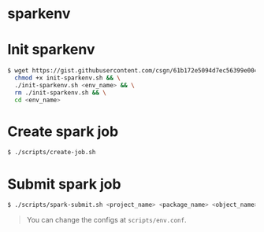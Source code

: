 # sparkenv

# Init sparkenv
```bash
$ wget https://gist.githubusercontent.com/csgn/61b172e5094d7ec56399e004a2181ec0/raw/6cf10cebf0fd436818b6bcacf5b3e8338d98cf77/init-sparkenv.sh && \
  chmod +x init-sparkenv.sh && \
  ./init-sparkenv.sh <env_name> && \
  rm ./init-sparkenv.sh && \
  cd <env_name>
```

# Create spark job
```bash
$ ./scripts/create-job.sh
```

# Submit spark job
```bash
$ ./scripts/spark-submit.sh <project_name> <package_name> <object_name>
```

> You can change the configs at `scripts/env.conf`.
